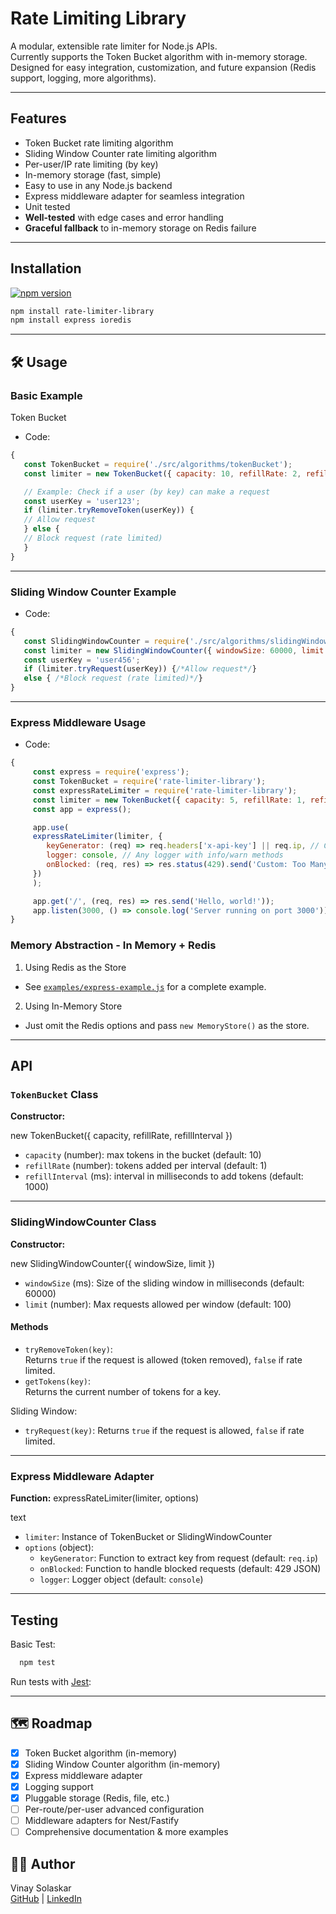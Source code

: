 # Rate Limiting Library

A modular, extensible rate limiter for Node.js APIs.  
Currently supports the Token Bucket algorithm with in-memory storage.  
Designed for easy integration, customization, and future expansion (Redis support, logging, more algorithms).

---

## Features

- Token Bucket rate limiting algorithm
- Sliding Window Counter rate limiting algorithm
- Per-user/IP rate limiting (by key)
- In-memory storage (fast, simple)
- Easy to use in any Node.js backend
- Express middleware adapter for seamless integration
- Unit tested
- **Well-tested** with edge cases and error handling
- **Graceful fallback** to in-memory storage on Redis failure

---

## Installation

[![npm version](https://img.shields.io/npm/v/rate-limiter-library.svg)](https://www.npmjs.com/package/rate-limiter-library)

```sh
npm install rate-limiter-library
npm install express ioredis
```

---

## 🛠️ Usage

### Basic Example
Token Bucket
- Code:
```js
{
   const TokenBucket = require('./src/algorithms/tokenBucket');
   const limiter = new TokenBucket({ capacity: 10, refillRate: 2, refillInterval: 1000 });

   // Example: Check if a user (by key) can make a request
   const userKey = 'user123';
   if (limiter.tryRemoveToken(userKey)) {
   // Allow request
   } else {
   // Block request (rate limited)
   }
}
```

---

### Sliding Window Counter Example

- Code: 
```js
{
   const SlidingWindowCounter = require('./src/algorithms/slidingWindowCounter');
   const limiter = new SlidingWindowCounter({ windowSize: 60000, limit: 100 }); // 100 requests per minute
   const userKey = 'user456';
   if (limiter.tryRequest(userKey)) {/*Allow request*/}
   else { /*Block request (rate limited)*/}
}
```

---

### Express Middleware Usage

- Code:
```js
{
     const express = require('express');
     const TokenBucket = require('rate-limiter-library');
     const expressRateLimiter = require('rate-limiter-library');
     const limiter = new TokenBucket({ capacity: 5, refillRate: 1, refillInterval: 1000 });
     const app = express();

     app.use(
     expressRateLimiter(limiter, {
        keyGenerator: (req) => req.headers['x-api-key'] || req.ip, // Custom key extraction
        logger: console, // Any logger with info/warn methods
        onBlocked: (req, res) => res.status(429).send('Custom: Too Many Requests'), // Custom block response
     })
     );

     app.get('/', (req, res) => res.send('Hello, world!'));
     app.listen(3000, () => console.log('Server running on port 3000'));
}
``` 

### Memory Abstraction - In Memory + Redis
1. Using Redis as the Store
- See [`examples/express-example.js`](./examples/express-example.js) for a complete example.

2. Using In-Memory Store
- Just omit the Redis options and pass `new MemoryStore()` as the store.

---

## API

### `TokenBucket` Class

**Constructor:**

new TokenBucket({ capacity, refillRate, refillInterval })
- `capacity` (number): max tokens in the bucket (default: 10)
- `refillRate` (number): tokens added per interval (default: 1)
- `refillInterval` (ms): interval in milliseconds to add tokens (default: 1000)

---

### SlidingWindowCounter Class

**Constructor:**

new SlidingWindowCounter({ windowSize, limit })
- `windowSize` (ms): Size of the sliding window in milliseconds (default: 60000)
- `limit` (number): Max requests allowed per window (default: 100)

#### Methods

- `tryRemoveToken(key)`:  
  Returns `true` if the request is allowed (token removed), `false` if rate limited.
- `getTokens(key)`:  
  Returns the current number of tokens for a key.

Sliding Window: 
- `tryRequest(key)`: Returns `true` if the request is allowed, `false` if rate limited.

---

### Express Middleware Adapter

**Function:**
expressRateLimiter(limiter, options)

text
- `limiter`: Instance of TokenBucket or SlidingWindowCounter
- `options` (object):
  - `keyGenerator`: Function to extract key from request (default: `req.ip`)
  - `onBlocked`: Function to handle blocked requests (default: 429 JSON)
  - `logger`: Logger object (default: `console`)

---

## Testing

Basic Test:
```sh
  npm test
```
Run tests with [Jest](https://jestjs.io/):


---

## 🗺️ Roadmap

- [x] Token Bucket algorithm (in-memory)
- [x] Sliding Window Counter algorithm (in-memory)
- [x] Express middleware adapter
- [x] Logging support
- [X] Pluggable storage (Redis, file, etc.)
- [ ] Per-route/per-user advanced configuration
- [ ] Middleware adapters for Nest/Fastify
- [ ] Comprehensive documentation & more examples

## 👨‍💻 Author

Vinay Solaskar  
[GitHub](https://github.com/vinaysolaskar) | [LinkedIn](https://www.linkedin.com/in/vinay-solaskar-a61b0125b/)

